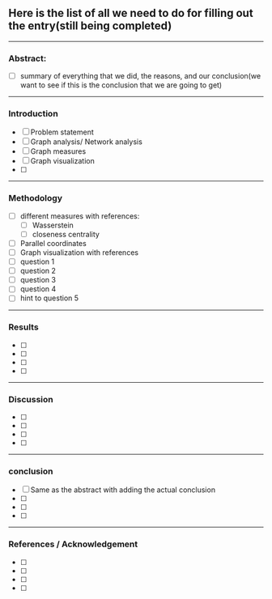 ## Here is the list of all we need to do for filling out the entry(still being completed)
---------------------------
### Abstract:

- [ ] summary of everything that we did, the reasons, and our conclusion(we want to see if this is the conclusion that we are going to get)


---------------------------
### Introduction

- [ ] Problem statement
- [ ] Graph analysis/ Network analysis
- [ ] Graph measures
- [ ] Graph visualization
- [ ]
---------------------------
### Methodology

- [ ] different measures with references:
  - [ ] Wasserstein
  - [ ] closeness centrality
- [ ] Parallel coordinates
- [ ] Graph visualization with references
- [ ] question 1
- [ ] question 2
- [ ] question 3
- [ ] question 4
- [ ] hint to question 5
---------------------------
### Results

- [ ]
- [ ]
- [ ]
- [ ]
---------------------------
### Discussion

- [ ]
- [ ]
- [ ]
- [ ]
---------------------------
### conclusion

- [ ] Same as the abstract with adding the actual conclusion
- [ ]
- [ ]
- [ ]
----------------------------
### References / Acknowledgement

- [ ]
- [ ]
- [ ]
- [ ] 
